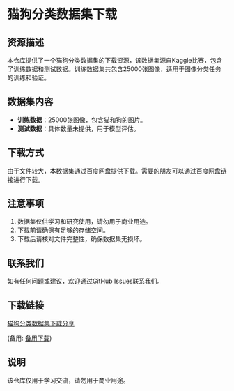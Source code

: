 # 猫狗分类数据集下载

## 资源描述

本仓库提供了一个猫狗分类数据集的下载资源，该数据集源自Kaggle比赛，包含了训练数据和测试数据。训练数据集共包含25000张图像，适用于图像分类任务的训练和验证。

## 数据集内容

- **训练数据**：25000张图像，包含猫和狗的图片。
- **测试数据**：具体数量未提供，用于模型评估。

## 下载方式

由于文件较大，本数据集通过百度网盘提供下载。需要的朋友可以通过百度网盘链接进行下载。

## 注意事项

1. 数据集仅供学习和研究使用，请勿用于商业用途。
2. 下载前请确保有足够的存储空间。
3. 下载后请核对文件完整性，确保数据集无损坏。

## 联系我们

如有任何问题或建议，欢迎通过GitHub Issues联系我们。

## 下载链接
[猫狗分类数据集下载分享](https://pan.quark.cn/s/8e22bd0f307d) 

(备用: [备用下载](https://pan.baidu.com/s/1jbhY-EpsPiOquhHaiOebCg?pwd=1234))

## 说明

该仓库仅用于学习交流，请勿用于商业用途。
